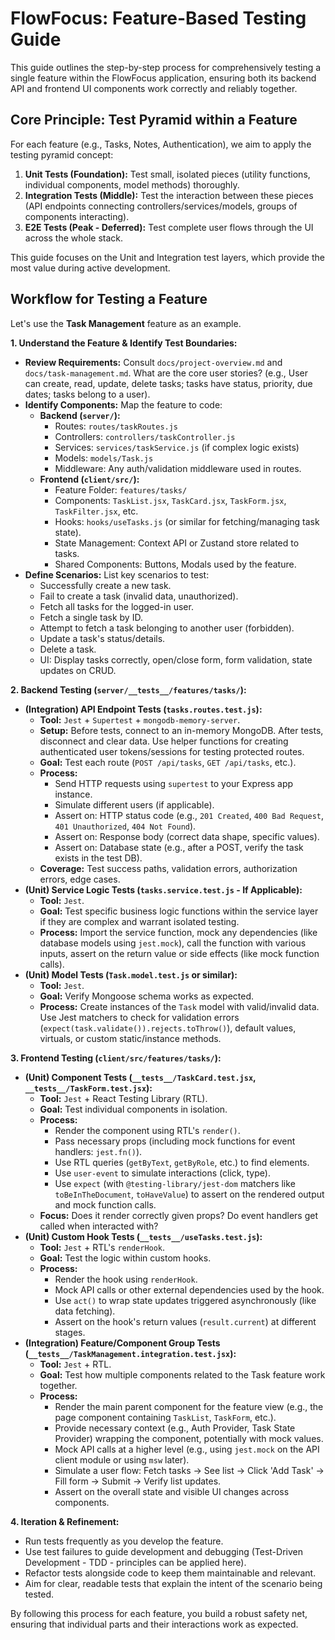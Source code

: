 # FlowFocus: Feature-Based Testing Guide

This guide outlines the step-by-step process for comprehensively testing a single feature within the FlowFocus application, ensuring both its backend API and frontend UI components work correctly and reliably together.

## Core Principle: Test Pyramid within a Feature

For each feature (e.g., Tasks, Notes, Authentication), we aim to apply the testing pyramid concept:

1.  **Unit Tests (Foundation):** Test small, isolated pieces (utility functions, individual components, model methods) thoroughly.
2.  **Integration Tests (Middle):** Test the interaction between these pieces (API endpoints connecting controllers/services/models, groups of components interacting).
3.  **E2E Tests (Peak - Deferred):** Test complete user flows through the UI across the whole stack.

This guide focuses on the Unit and Integration test layers, which provide the most value during active development.

## Workflow for Testing a Feature

Let's use the **Task Management** feature as an example.

**1. Understand the Feature & Identify Test Boundaries:**

*   **Review Requirements:** Consult `docs/project-overview.md` and `docs/task-management.md`. What are the core user stories? (e.g., User can create, read, update, delete tasks; tasks have status, priority, due dates; tasks belong to a user).
*   **Identify Components:** Map the feature to code:
    *   **Backend (`server/`):**
        *   Routes: `routes/taskRoutes.js`
        *   Controllers: `controllers/taskController.js`
        *   Services: `services/taskService.js` (if complex logic exists)
        *   Models: `models/Task.js`
        *   Middleware: Any auth/validation middleware used in routes.
    *   **Frontend (`client/src/`):**
        *   Feature Folder: `features/tasks/`
        *   Components: `TaskList.jsx`, `TaskCard.jsx`, `TaskForm.jsx`, `TaskFilter.jsx`, etc.
        *   Hooks: `hooks/useTasks.js` (or similar for fetching/managing task state).
        *   State Management: Context API or Zustand store related to tasks.
        *   Shared Components: Buttons, Modals used by the feature.
*   **Define Scenarios:** List key scenarios to test:
    *   Successfully create a new task.
    *   Fail to create a task (invalid data, unauthorized).
    *   Fetch all tasks for the logged-in user.
    *   Fetch a single task by ID.
    *   Attempt to fetch a task belonging to another user (forbidden).
    *   Update a task's status/details.
    *   Delete a task.
    *   UI: Display tasks correctly, open/close form, form validation, state updates on CRUD.

**2. Backend Testing (`server/__tests__/features/tasks/`):**

*   **(Integration) API Endpoint Tests (`tasks.routes.test.js`):**
    *   **Tool:** `Jest` + `Supertest` + `mongodb-memory-server`.
    *   **Setup:** Before tests, connect to an in-memory MongoDB. After tests, disconnect and clear data. Use helper functions for creating authenticated user tokens/sessions for testing protected routes.
    *   **Goal:** Test each route (`POST /api/tasks`, `GET /api/tasks`, etc.).
    *   **Process:**
        *   Send HTTP requests using `supertest` to your Express app instance.
        *   Simulate different users (if applicable).
        *   Assert on: HTTP status code (e.g., `201 Created`, `400 Bad Request`, `401 Unauthorized`, `404 Not Found`).
        *   Assert on: Response body (correct data shape, specific values).
        *   Assert on: Database state (e.g., after a POST, verify the task exists in the test DB).
    *   **Coverage:** Test success paths, validation errors, authorization errors, edge cases.
*   **(Unit) Service Logic Tests (`tasks.service.test.js` - If Applicable):**
    *   **Tool:** `Jest`.
    *   **Goal:** Test specific business logic functions within the service layer if they are complex and warrant isolated testing.
    *   **Process:** Import the service function, mock any dependencies (like database models using `jest.mock`), call the function with various inputs, assert on the return value or side effects (like mock function calls).
*   **(Unit) Model Tests (`Task.model.test.js` or similar):**
    *   **Tool:** `Jest`.
    *   **Goal:** Verify Mongoose schema works as expected.
    *   **Process:** Create instances of the `Task` model with valid/invalid data. Use Jest matchers to check for validation errors (`expect(task.validate()).rejects.toThrow()`), default values, virtuals, or custom static/instance methods.

**3. Frontend Testing (`client/src/features/tasks/`):**

*   **(Unit) Component Tests (`__tests__/TaskCard.test.jsx`, `__tests__/TaskForm.test.jsx`):**
    *   **Tool:** `Jest` + React Testing Library (RTL).
    *   **Goal:** Test individual components in isolation.
    *   **Process:**
        *   Render the component using RTL's `render()`.
        *   Pass necessary props (including mock functions for event handlers: `jest.fn()`).
        *   Use RTL queries (`getByText`, `getByRole`, etc.) to find elements.
        *   Use `user-event` to simulate interactions (click, type).
        *   Use `expect` (with `@testing-library/jest-dom` matchers like `toBeInTheDocument`, `toHaveValue`) to assert on the rendered output and mock function calls.
    *   **Focus:** Does it render correctly given props? Do event handlers get called when interacted with?
*   **(Unit) Custom Hook Tests (`__tests__/useTasks.test.js`):**
    *   **Tool:** `Jest` + RTL's `renderHook`.
    *   **Goal:** Test the logic within custom hooks.
    *   **Process:**
        *   Render the hook using `renderHook`.
        *   Mock API calls or other external dependencies used by the hook.
        *   Use `act()` to wrap state updates triggered asynchronously (like data fetching).
        *   Assert on the hook's return values (`result.current`) at different stages.
*   **(Integration) Feature/Component Group Tests (`__tests__/TaskManagement.integration.test.jsx`):**
    *   **Tool:** `Jest` + RTL.
    *   **Goal:** Test how multiple components related to the Task feature work together.
    *   **Process:**
        *   Render the main parent component for the feature view (e.g., the page component containing `TaskList`, `TaskForm`, etc.).
        *   Provide necessary context (e.g., Auth Provider, Task State Provider) wrapping the component, potentially with mock values.
        *   Mock API calls at a higher level (e.g., using `jest.mock` on the API client module or using `msw` later).
        *   Simulate a user flow: Fetch tasks -> See list -> Click 'Add Task' -> Fill form -> Submit -> Verify list updates.
        *   Assert on the overall state and visible UI changes across components.

**4. Iteration & Refinement:**

*   Run tests frequently as you develop the feature.
*   Use test failures to guide development and debugging (Test-Driven Development - TDD - principles can be applied here).
*   Refactor tests alongside code to keep them maintainable and relevant.
*   Aim for clear, readable tests that explain the intent of the scenario being tested.

By following this process for each feature, you build a robust safety net, ensuring that individual parts and their interactions work as expected. 